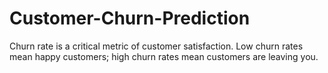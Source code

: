 # Customer-Churn-Prediction
Churn rate is a critical metric of customer satisfaction. Low churn rates mean happy customers; high churn rates mean customers are leaving you. 

